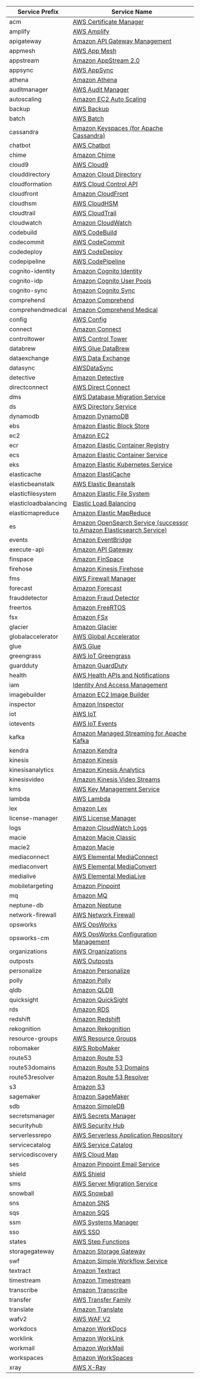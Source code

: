 | Service Prefix       | Service Name                                                                                                                                                                                                       |
|----------------------|--------------------------------------------------------------------------------------------------------------------------------------------------------------------------------------------------------------------|
| acm                  | [AWS Certificate Manager](https://docs.aws.amazon.com/service-authorization/latest/reference/list_awscertificatemanager.html)                                                                                      |
| amplify              | [AWS Amplify](https://docs.aws.amazon.com/service-authorization/latest/reference/list_awsamplify.html)                                                                                                             |
| apigateway           | [Amazon API Gateway Management](https://docs.aws.amazon.com/service-authorization/latest/reference/list_amazonapigatewaymanagement.html)                                                                           |
| appmesh              | [AWS App Mesh](https://docs.aws.amazon.com/service-authorization/latest/reference/list_awsappmesh.html)                                                                                                            |
| appstream            | [Amazon AppStream 2.0](https://docs.aws.amazon.com/service-authorization/latest/reference/list_amazonappstream2.0.html)                                                                                            |
| appsync              | [AWS AppSync](https://docs.aws.amazon.com/service-authorization/latest/reference/list_awsappsync.html)                                                                                                             |
| athena               | [Amazon Athena](https://docs.aws.amazon.com/service-authorization/latest/reference/list_amazonathena.html)                                                                                                         |
| auditmanager         | [AWS Audit Manager](https://docs.aws.amazon.com/service-authorization/latest/reference/list_awsauditmanager.html)                                                                                                  |
| autoscaling          | [Amazon EC2 Auto Scaling](https://docs.aws.amazon.com/service-authorization/latest/reference/list_amazonec2autoscaling.html)                                                                                       |
| backup               | [AWS Backup](https://docs.aws.amazon.com/service-authorization/latest/reference/list_awsbackup.html)                                                                                                               |
| batch                | [AWS Batch](https://docs.aws.amazon.com/service-authorization/latest/reference/list_awsbatch.html)                                                                                                                 |
| cassandra            | [Amazon Keyspaces (for Apache Cassandra)](https://docs.aws.amazon.com/service-authorization/latest/reference/list_amazonkeyspacesforapachecassandra.html)                                                          |
| chatbot              | [AWS Chatbot](https://docs.aws.amazon.com/service-authorization/latest/reference/list_awschatbot.html)                                                                                                             |
| chime                | [Amazon Chime](https://docs.aws.amazon.com/service-authorization/latest/reference/list_amazonchime.html)                                                                                                           |
| cloud9               | [AWS Cloud9](https://docs.aws.amazon.com/service-authorization/latest/reference/list_awscloud9.html)                                                                                                               |
| clouddirectory       | [Amazon Cloud Directory](https://docs.aws.amazon.com/service-authorization/latest/reference/list_amazonclouddirectory.html)                                                                                        |
| cloudformation       | [AWS Cloud Control API](https://docs.aws.amazon.com/service-authorization/latest/reference/list_awscloudcontrolapi.html)                                                                                           |
| cloudfront           | [Amazon CloudFront](https://docs.aws.amazon.com/service-authorization/latest/reference/list_amazoncloudfront.html)                                                                                                 |
| cloudhsm             | [AWS CloudHSM](https://docs.aws.amazon.com/service-authorization/latest/reference/list_awscloudhsm.html)                                                                                                           |
| cloudtrail           | [AWS CloudTrail](https://docs.aws.amazon.com/service-authorization/latest/reference/list_awscloudtrail.html)                                                                                                       |
| cloudwatch           | [Amazon CloudWatch](https://docs.aws.amazon.com/service-authorization/latest/reference/list_amazoncloudwatch.html)                                                                                                 |
| codebuild            | [AWS CodeBuild](https://docs.aws.amazon.com/service-authorization/latest/reference/list_awscodebuild.html)                                                                                                         |
| codecommit           | [AWS CodeCommit](https://docs.aws.amazon.com/service-authorization/latest/reference/list_awscodecommit.html)                                                                                                       |
| codedeploy           | [AWS CodeDeploy](https://docs.aws.amazon.com/service-authorization/latest/reference/list_awscodedeploy.html)                                                                                                       |
| codepipeline         | [AWS CodePipeline](https://docs.aws.amazon.com/service-authorization/latest/reference/list_awscodepipeline.html)                                                                                                   |
| cognito-identity     | [Amazon Cognito Identity](https://docs.aws.amazon.com/service-authorization/latest/reference/list_amazoncognitoidentity.html)                                                                                      |
| cognito-idp          | [Amazon Cognito User Pools](https://docs.aws.amazon.com/service-authorization/latest/reference/list_amazoncognitouserpools.html)                                                                                   |
| cognito-sync         | [Amazon Cognito Sync](https://docs.aws.amazon.com/service-authorization/latest/reference/list_amazoncognitosync.html)                                                                                              |
| comprehend           | [Amazon Comprehend](https://docs.aws.amazon.com/service-authorization/latest/reference/list_amazoncomprehend.html)                                                                                                 |
| comprehendmedical    | [Amazon Comprehend Medical](https://docs.aws.amazon.com/service-authorization/latest/reference/list_amazoncomprehendmedical.html)                                                                                  |
| config               | [AWS Config](https://docs.aws.amazon.com/service-authorization/latest/reference/list_awsconfig.html)                                                                                                               |
| connect              | [Amazon Connect](https://docs.aws.amazon.com/service-authorization/latest/reference/list_amazonconnect.html)                                                                                                       |
| controltower         | [AWS Control Tower](https://docs.aws.amazon.com/service-authorization/latest/reference/list_awscontroltower.html)                                                                                                  |
| databrew             | [AWS Glue DataBrew](https://docs.aws.amazon.com/service-authorization/latest/reference/list_awsgluedatabrew.html)                                                                                                  |
| dataexchange         | [AWS Data Exchange](https://docs.aws.amazon.com/service-authorization/latest/reference/list_awsdataexchange.html)                                                                                                  |
| datasync             | [AWSDataSync](https://docs.aws.amazon.com/service-authorization/latest/reference/list_awsdatasync.html)                                                                                                            |
| detective            | [Amazon Detective](https://docs.aws.amazon.com/service-authorization/latest/reference/list_amazondetective.html)                                                                                                   |
| directconnect        | [AWS Direct Connect](https://docs.aws.amazon.com/service-authorization/latest/reference/list_awsdirectconnect.html)                                                                                                |
| dms                  | [AWS Database Migration Service](https://docs.aws.amazon.com/service-authorization/latest/reference/list_awsdatabasemigrationservice.html)                                                                         |
| ds                   | [AWS Directory Service](https://docs.aws.amazon.com/service-authorization/latest/reference/list_awsdirectoryservice.html)                                                                                          |
| dynamodb             | [Amazon DynamoDB](https://docs.aws.amazon.com/service-authorization/latest/reference/list_amazondynamodb.html)                                                                                                     |
| ebs                  | [Amazon Elastic Block Store](https://docs.aws.amazon.com/service-authorization/latest/reference/list_amazonelasticblockstore.html)                                                                                 |
| ec2                  | [Amazon EC2](https://docs.aws.amazon.com/service-authorization/latest/reference/list_amazonec2.html)                                                                                                               |
| ecr                  | [Amazon Elastic Container Registry](https://docs.aws.amazon.com/service-authorization/latest/reference/list_amazonelasticcontainerregistry.html)                                                                   |
| ecs                  | [Amazon Elastic Container Service](https://docs.aws.amazon.com/service-authorization/latest/reference/list_amazonelasticcontainerservice.html)                                                                     |
| eks                  | [Amazon Elastic Kubernetes Service](https://docs.aws.amazon.com/service-authorization/latest/reference/list_amazonelastickubernetesservice.html)                                                                   |
| elasticache          | [Amazon ElastiCache](https://docs.aws.amazon.com/service-authorization/latest/reference/list_amazonelasticache.html)                                                                                               |
| elasticbeanstalk     | [AWS Elastic Beanstalk](https://docs.aws.amazon.com/service-authorization/latest/reference/list_awselasticbeanstalk.html)                                                                                          |
| elasticfilesystem    | [Amazon Elastic File System](https://docs.aws.amazon.com/service-authorization/latest/reference/list_amazonelasticfilesystem.html)                                                                                 |
| elasticloadbalancing | [Elastic Load Balancing](https://docs.aws.amazon.com/service-authorization/latest/reference/list_elasticloadbalancing.html)                                                                                        |
| elasticmapreduce     | [Amazon Elastic MapReduce](https://docs.aws.amazon.com/service-authorization/latest/reference/list_amazonelasticmapreduce.html)                                                                                    |
| es                   | [Amazon OpenSearch Service (successor to Amazon Elasticsearch Service)](https://docs.aws.amazon.com/service-authorization/latest/reference/list_amazonopensearchservicesuccessortoamazonelasticsearchservice.html) |
| events               | [Amazon EventBridge](https://docs.aws.amazon.com/service-authorization/latest/reference/list_amazoneventbridge.html)                                                                                               |
| execute-api          | [Amazon API Gateway](https://docs.aws.amazon.com/service-authorization/latest/reference/list_amazonapigateway.html)                                                                                                |
| finspace             | [Amazon FinSpace](https://docs.aws.amazon.com/service-authorization/latest/reference/list_amazonfinspace.html)                                                                                                     |
| firehose             | [Amazon Kinesis Firehose](https://docs.aws.amazon.com/service-authorization/latest/reference/list_amazonkinesisfirehose.html)                                                                                      |
| fms                  | [AWS Firewall Manager](https://docs.aws.amazon.com/service-authorization/latest/reference/list_awsfirewallmanager.html)                                                                                            |
| forecast             | [Amazon Forecast](https://docs.aws.amazon.com/service-authorization/latest/reference/list_amazonforecast.html)                                                                                                     |
| frauddetector        | [Amazon Fraud Detector](https://docs.aws.amazon.com/service-authorization/latest/reference/list_amazonfrauddetector.html)                                                                                          |
| freertos             | [Amazon FreeRTOS](https://docs.aws.amazon.com/service-authorization/latest/reference/list_amazonfreertos.html)                                                                                                     |
| fsx                  | [Amazon FSx](https://docs.aws.amazon.com/service-authorization/latest/reference/list_amazonfsx.html)                                                                                                               |
| glacier              | [Amazon Glacier](https://docs.aws.amazon.com/service-authorization/latest/reference/list_amazonglacier.html)                                                                                                       |
| globalaccelerator    | [AWS Global Accelerator](https://docs.aws.amazon.com/service-authorization/latest/reference/list_awsglobalaccelerator.html)                                                                                        |
| glue                 | [AWS Glue](https://docs.aws.amazon.com/service-authorization/latest/reference/list_awsglue.html)                                                                                                                   |
| greengrass           | [AWS IoT Greengrass](https://docs.aws.amazon.com/service-authorization/latest/reference/list_awsiotgreengrass.html)                                                                                                |
| guardduty            | [Amazon GuardDuty](https://docs.aws.amazon.com/service-authorization/latest/reference/list_amazonguardduty.html)                                                                                                   |
| health               | [AWS Health APIs and Notifications](https://docs.aws.amazon.com/service-authorization/latest/reference/list_awshealthapisandnotifications.html)                                                                    |
| iam                  | [Identity And Access Management](https://docs.aws.amazon.com/service-authorization/latest/reference/list_identityandaccessmanagement.html)                                                                         |
| imagebuilder         | [Amazon EC2 Image Builder](https://docs.aws.amazon.com/service-authorization/latest/reference/list_amazonec2imagebuilder.html)                                                                                     |
| inspector            | [Amazon Inspector](https://docs.aws.amazon.com/service-authorization/latest/reference/list_amazoninspector.html)                                                                                                   |
| iot                  | [AWS IoT](https://docs.aws.amazon.com/service-authorization/latest/reference/list_awsiot.html)                                                                                                                     |
| iotevents            | [AWS IoT Events](https://docs.aws.amazon.com/service-authorization/latest/reference/list_awsiotevents.html)                                                                                                        |
| kafka                | [Amazon Managed Streaming for Apache Kafka](https://docs.aws.amazon.com/service-authorization/latest/reference/list_amazonmanagedstreamingforapachekafka.html)                                                     |
| kendra               | [Amazon Kendra](https://docs.aws.amazon.com/service-authorization/latest/reference/list_amazonkendra.html)                                                                                                         |
| kinesis              | [Amazon Kinesis](https://docs.aws.amazon.com/service-authorization/latest/reference/list_amazonkinesis.html)                                                                                                       |
| kinesisanalytics     | [Amazon Kinesis Analytics](https://docs.aws.amazon.com/service-authorization/latest/reference/list_amazonkinesisanalytics.html)                                                                                    |
| kinesisvideo         | [Amazon Kinesis Video Streams](https://docs.aws.amazon.com/service-authorization/latest/reference/list_amazonkinesisvideostreams.html)                                                                             |
| kms                  | [AWS Key Management Service](https://docs.aws.amazon.com/service-authorization/latest/reference/list_awskeymanagementservice.html)                                                                                 |
| lambda               | [AWS Lambda](https://docs.aws.amazon.com/service-authorization/latest/reference/list_awslambda.html)                                                                                                               |
| lex                  | [Amazon Lex](https://docs.aws.amazon.com/service-authorization/latest/reference/list_amazonlex.html)                                                                                                               |
| license-manager      | [AWS License Manager](https://docs.aws.amazon.com/service-authorization/latest/reference/list_awslicensemanager.html)                                                                                              |
| logs                 | [Amazon CloudWatch Logs](https://docs.aws.amazon.com/service-authorization/latest/reference/list_amazoncloudwatchlogs.html)                                                                                        |
| macie                | [Amazon Macie Classic](https://docs.aws.amazon.com/service-authorization/latest/reference/list_amazonmacieclassic.html)                                                                                            |
| macie2               | [Amazon Macie](https://docs.aws.amazon.com/service-authorization/latest/reference/list_amazonmacie.html)                                                                                                           |
| mediaconnect         | [AWS Elemental MediaConnect](https://docs.aws.amazon.com/service-authorization/latest/reference/list_awselementalmediaconnect.html)                                                                                |
| mediaconvert         | [AWS Elemental MediaConvert](https://docs.aws.amazon.com/service-authorization/latest/reference/list_awselementalmediaconvert.html)                                                                                |
| medialive            | [AWS Elemental MediaLive](https://docs.aws.amazon.com/service-authorization/latest/reference/list_awselementalmedialive.html)                                                                                      |
| mobiletargeting      | [Amazon Pinpoint](https://docs.aws.amazon.com/service-authorization/latest/reference/list_amazonpinpoint.html)                                                                                                     |
| mq                   | [Amazon MQ](https://docs.aws.amazon.com/service-authorization/latest/reference/list_amazonmq.html)                                                                                                                 |
| neptune-db           | [Amazon Neptune](https://docs.aws.amazon.com/service-authorization/latest/reference/list_amazonneptune.html)                                                                                                       |
| network-firewall     | [AWS Network Firewall](https://docs.aws.amazon.com/service-authorization/latest/reference/list_awsnetworkfirewall.html)                                                                                            |
| opsworks             | [AWS OpsWorks](https://docs.aws.amazon.com/service-authorization/latest/reference/list_awsopsworks.html)                                                                                                           |
| opsworks-cm          | [AWS OpsWorks Configuration Management](https://docs.aws.amazon.com/service-authorization/latest/reference/list_awsopsworksconfigurationmanagement.html)                                                           |
| organizations        | [AWS Organizations](https://docs.aws.amazon.com/service-authorization/latest/reference/list_awsorganizations.html)                                                                                                 |
| outposts             | [AWS Outposts](https://docs.aws.amazon.com/service-authorization/latest/reference/list_awsoutposts.html)                                                                                                           |
| personalize          | [Amazon Personalize](https://docs.aws.amazon.com/service-authorization/latest/reference/list_amazonpersonalize.html)                                                                                               |
| polly                | [Amazon Polly](https://docs.aws.amazon.com/service-authorization/latest/reference/list_amazonpolly.html)                                                                                                           |
| qldb                 | [Amazon QLDB](https://docs.aws.amazon.com/service-authorization/latest/reference/list_amazonqldb.html)                                                                                                             |
| quicksight           | [Amazon QuickSight](https://docs.aws.amazon.com/service-authorization/latest/reference/list_amazonquicksight.html)                                                                                                 |
| rds                  | [Amazon RDS](https://docs.aws.amazon.com/service-authorization/latest/reference/list_amazonrds.html)                                                                                                               |
| redshift             | [Amazon Redshift](https://docs.aws.amazon.com/service-authorization/latest/reference/list_amazonredshift.html)                                                                                                     |
| rekognition          | [Amazon Rekognition](https://docs.aws.amazon.com/service-authorization/latest/reference/list_amazonrekognition.html)                                                                                               |
| resource-groups      | [AWS Resource Groups](https://docs.aws.amazon.com/service-authorization/latest/reference/list_awsresourcegroups.html)                                                                                              |
| robomaker            | [AWS RoboMaker](https://docs.aws.amazon.com/service-authorization/latest/reference/list_awsrobomaker.html)                                                                                                         |
| route53              | [Amazon Route 53](https://docs.aws.amazon.com/service-authorization/latest/reference/list_amazonroute53.html)                                                                                                      |
| route53domains       | [Amazon Route 53 Domains](https://docs.aws.amazon.com/service-authorization/latest/reference/list_amazonroute53domains.html)                                                                                       |
| route53resolver      | [Amazon Route 53 Resolver](https://docs.aws.amazon.com/service-authorization/latest/reference/list_amazonroute53resolver.html)                                                                                     |
| s3                   | [Amazon S3](https://docs.aws.amazon.com/service-authorization/latest/reference/list_amazons3.html)                                                                                                                 |
| sagemaker            | [Amazon SageMaker](https://docs.aws.amazon.com/service-authorization/latest/reference/list_amazonsagemaker.html)                                                                                                   |
| sdb                  | [Amazon SimpleDB](https://docs.aws.amazon.com/service-authorization/latest/reference/list_amazonsimpledb.html)                                                                                                     |
| secretsmanager       | [AWS Secrets Manager](https://docs.aws.amazon.com/service-authorization/latest/reference/list_awssecretsmanager.html)                                                                                              |
| securityhub          | [AWS Security Hub](https://docs.aws.amazon.com/service-authorization/latest/reference/list_awssecurityhub.html)                                                                                                    |
| serverlessrepo       | [AWS Serverless Application Repository](https://docs.aws.amazon.com/service-authorization/latest/reference/list_awsserverlessapplicationrepository.html)                                                           |
| servicecatalog       | [AWS Service Catalog](https://docs.aws.amazon.com/service-authorization/latest/reference/list_awsservicecatalog.html)                                                                                              |
| servicediscovery     | [AWS Cloud Map](https://docs.aws.amazon.com/service-authorization/latest/reference/list_awscloudmap.html)                                                                                                          |
| ses                  | [Amazon Pinpoint Email Service](https://docs.aws.amazon.com/service-authorization/latest/reference/list_amazonpinpointemailservice.html)                                                                           |
| shield               | [AWS Shield](https://docs.aws.amazon.com/service-authorization/latest/reference/list_awsshield.html)                                                                                                               |
| sms                  | [AWS Server Migration Service](https://docs.aws.amazon.com/service-authorization/latest/reference/list_awsservermigrationservice.html)                                                                             |
| snowball             | [AWS Snowball](https://docs.aws.amazon.com/service-authorization/latest/reference/list_awssnowball.html)                                                                                                           |
| sns                  | [Amazon SNS](https://docs.aws.amazon.com/service-authorization/latest/reference/list_amazonsns.html)                                                                                                               |
| sqs                  | [Amazon SQS](https://docs.aws.amazon.com/service-authorization/latest/reference/list_amazonsqs.html)                                                                                                               |
| ssm                  | [AWS Systems Manager](https://docs.aws.amazon.com/service-authorization/latest/reference/list_awssystemsmanager.html)                                                                                              |
| sso                  | [AWS SSO](https://docs.aws.amazon.com/service-authorization/latest/reference/list_awssso.html)                                                                                                                     |
| states               | [AWS Step Functions](https://docs.aws.amazon.com/service-authorization/latest/reference/list_awsstepfunctions.html)                                                                                                |
| storagegateway       | [Amazon Storage Gateway](https://docs.aws.amazon.com/service-authorization/latest/reference/list_amazonstoragegateway.html)                                                                                        |
| swf                  | [Amazon Simple Workflow Service](https://docs.aws.amazon.com/service-authorization/latest/reference/list_amazonsimpleworkflowservice.html)                                                                         |
| textract             | [Amazon Textract](https://docs.aws.amazon.com/service-authorization/latest/reference/list_amazontextract.html)                                                                                                     |
| timestream           | [Amazon Timestream](https://docs.aws.amazon.com/service-authorization/latest/reference/list_amazontimestream.html)                                                                                                 |
| transcribe           | [Amazon Transcribe](https://docs.aws.amazon.com/service-authorization/latest/reference/list_amazontranscribe.html)                                                                                                 |
| transfer             | [AWS Transfer Family](https://docs.aws.amazon.com/service-authorization/latest/reference/list_awstransferfamily.html)                                                                                              |
| translate            | [Amazon Translate](https://docs.aws.amazon.com/service-authorization/latest/reference/list_amazontranslate.html)                                                                                                   |
| wafv2                | [AWS WAF V2](https://docs.aws.amazon.com/service-authorization/latest/reference/list_awswafv2.html)                                                                                                                |
| workdocs             | [Amazon WorkDocs](https://docs.aws.amazon.com/service-authorization/latest/reference/list_amazonworkdocs.html)                                                                                                     |
| worklink             | [Amazon WorkLink](https://docs.aws.amazon.com/service-authorization/latest/reference/list_amazonworklink.html)                                                                                                     |
| workmail             | [Amazon WorkMail](https://docs.aws.amazon.com/service-authorization/latest/reference/list_amazonworkmail.html)                                                                                                     |
| workspaces           | [Amazon WorkSpaces](https://docs.aws.amazon.com/service-authorization/latest/reference/list_amazonworkspaces.html)                                                                                                 |
| xray                 | [AWS X-Ray](https://docs.aws.amazon.com/service-authorization/latest/reference/list_awsx-ray.html)                                                                                                                 |
